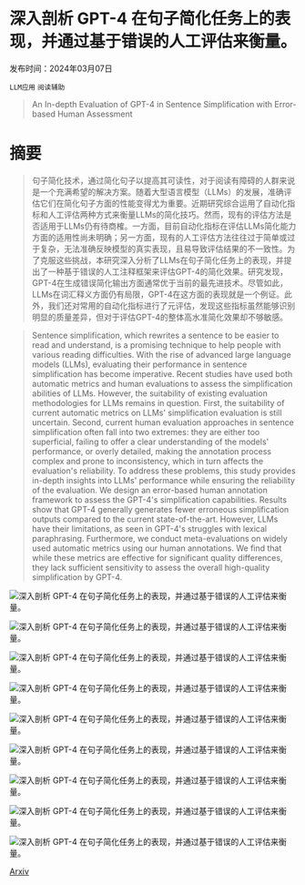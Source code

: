 # 深入剖析 GPT-4 在句子简化任务上的表现，并通过基于错误的人工评估来衡量。

发布时间：2024年03月07日

`LLM应用` `阅读辅助`

> An In-depth Evaluation of GPT-4 in Sentence Simplification with Error-based Human Assessment

# 摘要

> 句子简化技术，通过简化句子以提高其可读性，对于阅读有障碍的人群来说是一个充满希望的解决方案。随着大型语言模型（LLMs）的发展，准确评估它们在简化句子方面的性能变得尤为重要。近期研究综合运用了自动化指标和人工评估两种方式来衡量LLMs的简化技巧。然而，现有的评估方法是否适用于LLMs仍有待商榷。一方面，目前自动化指标在评估LLMs简化能力方面的适用性尚未明确；另一方面，现有的人工评估方法往往过于简单或过于复杂，无法准确反映模型的真实表现，且易导致评估结果的不一致性。为了克服这些挑战，本研究深入分析了LLMs在句子简化任务上的表现，并提出了一种基于错误的人工注释框架来评估GPT-4的简化效果。研究发现，GPT-4在生成错误简化输出方面通常优于当前的最先进技术。尽管如此，LLMs在词汇释义方面仍有局限，GPT-4在这方面的表现就是一个例证。此外，我们还对常用的自动化指标进行了元评估，发现这些指标虽然能够识别明显的质量差异，但对于评估GPT-4的整体高水准简化效果却不够敏感。

> Sentence simplification, which rewrites a sentence to be easier to read and understand, is a promising technique to help people with various reading difficulties. With the rise of advanced large language models (LLMs), evaluating their performance in sentence simplification has become imperative. Recent studies have used both automatic metrics and human evaluations to assess the simplification abilities of LLMs. However, the suitability of existing evaluation methodologies for LLMs remains in question. First, the suitability of current automatic metrics on LLMs' simplification evaluation is still uncertain. Second, current human evaluation approaches in sentence simplification often fall into two extremes: they are either too superficial, failing to offer a clear understanding of the models' performance, or overly detailed, making the annotation process complex and prone to inconsistency, which in turn affects the evaluation's reliability. To address these problems, this study provides in-depth insights into LLMs' performance while ensuring the reliability of the evaluation. We design an error-based human annotation framework to assess the GPT-4's simplification capabilities. Results show that GPT-4 generally generates fewer erroneous simplification outputs compared to the current state-of-the-art. However, LLMs have their limitations, as seen in GPT-4's struggles with lexical paraphrasing. Furthermore, we conduct meta-evaluations on widely used automatic metrics using our human annotations. We find that while these metrics are effective for significant quality differences, they lack sufficient sensitivity to assess the overall high-quality simplification by GPT-4.

![深入剖析 GPT-4 在句子简化任务上的表现，并通过基于错误的人工评估来衡量。](../../..//opt/data/Projects/HuggingArxiv/paper_images/2403.04963/x1.png)

![深入剖析 GPT-4 在句子简化任务上的表现，并通过基于错误的人工评估来衡量。](../../..//opt/data/Projects/HuggingArxiv/paper_images/2403.04963/x2.png)

![深入剖析 GPT-4 在句子简化任务上的表现，并通过基于错误的人工评估来衡量。](../../..//opt/data/Projects/HuggingArxiv/paper_images/2403.04963/x3.png)

![深入剖析 GPT-4 在句子简化任务上的表现，并通过基于错误的人工评估来衡量。](../../..//opt/data/Projects/HuggingArxiv/paper_images/2403.04963/x4.png)

![深入剖析 GPT-4 在句子简化任务上的表现，并通过基于错误的人工评估来衡量。](../../..//opt/data/Projects/HuggingArxiv/paper_images/2403.04963/x5.png)

![深入剖析 GPT-4 在句子简化任务上的表现，并通过基于错误的人工评估来衡量。](../../..//opt/data/Projects/HuggingArxiv/paper_images/2403.04963/x6.png)

![深入剖析 GPT-4 在句子简化任务上的表现，并通过基于错误的人工评估来衡量。](../../..//opt/data/Projects/HuggingArxiv/paper_images/2403.04963/x7.png)

![深入剖析 GPT-4 在句子简化任务上的表现，并通过基于错误的人工评估来衡量。](../../..//opt/data/Projects/HuggingArxiv/paper_images/2403.04963/x8.png)

![深入剖析 GPT-4 在句子简化任务上的表现，并通过基于错误的人工评估来衡量。](../../..//opt/data/Projects/HuggingArxiv/paper_images/2403.04963/x9.png)

[Arxiv](https://arxiv.org/abs/2403.04963)